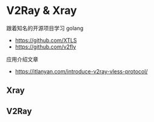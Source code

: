 # V2Ray & Xray


跟着知名的开源项目学习 golang

* https://github.com/XTLS
* https://github.com/v2fly

应用介绍文章

* https://itlanyan.com/introduce-v2ray-vless-protocol/



## Xray





## V2Ray







